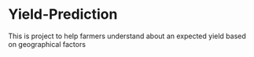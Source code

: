 # Yield-Prediction
This is project to help farmers understand about an expected yield based on geographical factors